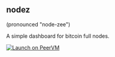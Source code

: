 nodez
----

(pronounced "node-zee")

A simple dashboard for bitcoin full nodes.

[![Launch on PeerVM](https://s3-us-west-2.amazonaws.com/peervm/peervm_button.png)](http://ghostvm.com/bitcoind?ref=marcell.ortutay@gmail.com)
